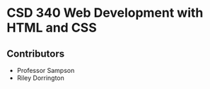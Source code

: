 # CSD 340 Web Development with HTML and CSS

## Contributors
* Professor Sampson
* Riley Dorrington
